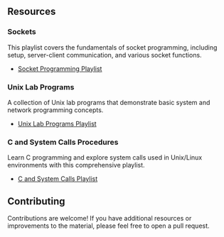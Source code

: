 ## Resources

### Sockets
This playlist covers the fundamentals of socket programming, including setup, server-client communication, and various socket functions.
- [Socket Programming Playlist](https://www.youtube.com/playlist?list=PLPyaR5G9aNDvs6TtdpLcVO43_jvxp4emI)

### Unix Lab Programs
A collection of Unix lab programs that demonstrate basic system and network programming concepts.
- [Unix Lab Programs Playlist](https://www.youtube.com/playlist?list=PL-h2d-ymoxlu6TBw1VBHt_x7vJCKqGC_4)

### C and System Calls Procedures
Learn C programming and explore system calls used in Unix/Linux environments with this comprehensive playlist.
- [C and System Calls Playlist](https://youtube.com/playlist?list=PLfqABt5AS4FkW5mOn2Tn9ZZLLDwA3kZUY)


## Contributing
Contributions are welcome! If you have additional resources or improvements to the material, please feel free to open a pull request.

